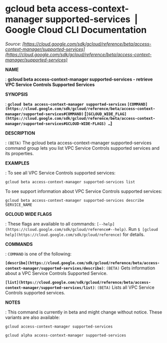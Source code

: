# gcloud beta access-context-manager supported-services  |  Google Cloud CLI Documentation

*Source: [https://cloud.google.com/sdk/gcloud/reference/beta/access-context-manager/supported-services](https://cloud.google.com/sdk/gcloud/reference/beta/access-context-manager/supported-services)*

**NAME**

: **gcloud beta access-context-manager supported-services - retrieve VPC Service Controls Supported Services**

**SYNOPSIS**

: **`gcloud beta access-context-manager supported-services` `[COMMAND](https://cloud.google.com/sdk/gcloud/reference/beta/access-context-manager/supported-services#COMMAND)` [`[GCLOUD_WIDE_FLAG](https://cloud.google.com/sdk/gcloud/reference/beta/access-context-manager/supported-services#GCLOUD-WIDE-FLAGS) …`]**

**DESCRIPTION**

: `(BETA)` The gcloud beta access-context-manager supported-services
command group lets you list VPC Service Controls supported services and its
properties.

**EXAMPLES**

: To see all VPC Service Controls supported services:

```
gcloud beta access-context-manager supported-services list
```

To see support information about VPC Service Controls supported services:

```
gcloud beta access-context-manager supported-services describe SERVICE_NAME
```

**GCLOUD WIDE FLAGS**

: These flags are available to all commands: `[--help](https://cloud.google.com/sdk/gcloud/reference#--help)`.
Run `$ [gcloud help](https://cloud.google.com/sdk/gcloud/reference)` for details.

**COMMANDS**

: ``COMMAND`` is one of the following:

**`[describe](https://cloud.google.com/sdk/gcloud/reference/beta/access-context-manager/supported-services/describe)`**:
`(BETA)` Gets information about a VPC Service Controls Supported
Service.

**`[list](https://cloud.google.com/sdk/gcloud/reference/beta/access-context-manager/supported-services/list)`**:
`(BETA)` Lists all VPC Service Controls supported services.

**NOTES**

: This command is currently in beta and might change without notice. These
variants are also available:

```
gcloud access-context-manager supported-services
```

```
gcloud alpha access-context-manager supported-services
```